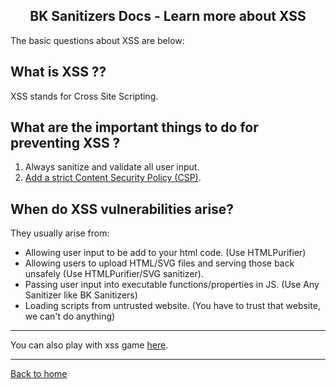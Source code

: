 <h2 align="center">BK Sanitizers Docs - Learn more about XSS</h2>

<link rel="stylesheet" href="https://puneetgopinath.github.io/css/main.css" />

The basic questions about XSS are below:

## What is XSS ??

XSS stands for Cross Site Scripting.

## What are the important things to do for preventing XSS ?

1. Always sanitize and validate all user input.
2. [Add a strict Content Security Policy (CSP)](https://web.dev/strict-csp/).

## When do XSS vulnerabilities arise?

They usually arise from:

 * Allowing user input to be add to your html code. (Use HTMLPurifier)
 * Allowing users to upload HTML/SVG files and serving those back unsafely (Use HTMLPurifier/SVG sanitizer).
 * Passing user input into executable functions/properties in JS. (Use Any Sanitizer like BK Sanitizers)
 * Loading scripts from untrusted website. (You have to trust that website, we can't do anything)

---------------------------------------------------------------------

You can also play with xss game [here](http://xss-game.appspot.com).

---------------------------------------------------------------------

[Back to home](README.md)
